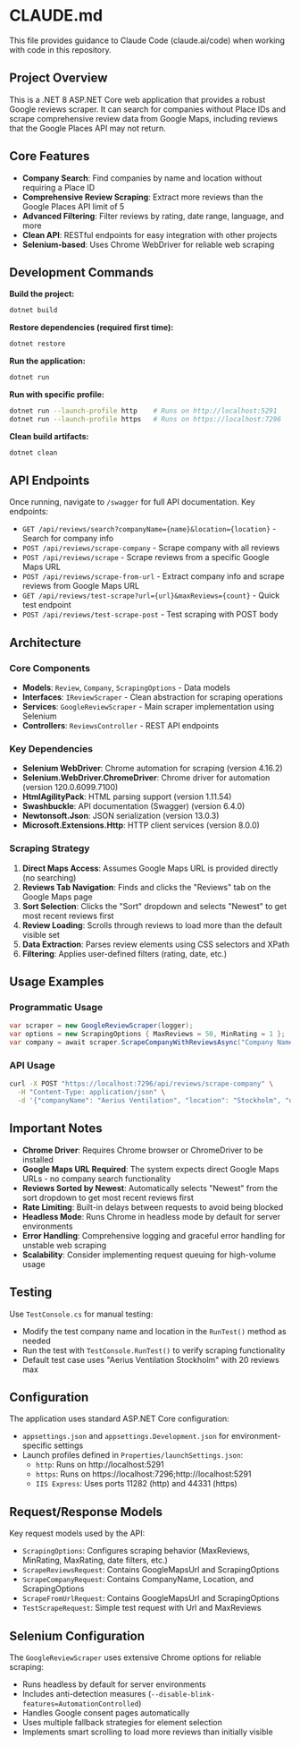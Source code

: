 # CLAUDE.md

This file provides guidance to Claude Code (claude.ai/code) when working with code in this repository.

## Project Overview

This is a .NET 8 ASP.NET Core web application that provides a robust Google reviews scraper. It can search for companies without Place IDs and scrape comprehensive review data from Google Maps, including reviews that the Google Places API may not return.

## Core Features

- **Company Search**: Find companies by name and location without requiring a Place ID
- **Comprehensive Review Scraping**: Extract more reviews than the Google Places API limit of 5
- **Advanced Filtering**: Filter reviews by rating, date range, language, and more
- **Clean API**: RESTful endpoints for easy integration with other projects
- **Selenium-based**: Uses Chrome WebDriver for reliable web scraping

## Development Commands

**Build the project:**
```bash
dotnet build
```

**Restore dependencies (required first time):**
```bash
dotnet restore
```

**Run the application:**
```bash
dotnet run
```

**Run with specific profile:**
```bash
dotnet run --launch-profile http    # Runs on http://localhost:5291
dotnet run --launch-profile https   # Runs on https://localhost:7296
```

**Clean build artifacts:**
```bash
dotnet clean
```

## API Endpoints

Once running, navigate to `/swagger` for full API documentation. Key endpoints:

- `GET /api/reviews/search?companyName={name}&location={location}` - Search for company info
- `POST /api/reviews/scrape-company` - Scrape company with all reviews
- `POST /api/reviews/scrape` - Scrape reviews from a specific Google Maps URL
- `POST /api/reviews/scrape-from-url` - Extract company info and scrape reviews from Google Maps URL
- `GET /api/reviews/test-scrape?url={url}&maxReviews={count}` - Quick test endpoint
- `POST /api/reviews/test-scrape-post` - Test scraping with POST body

## Architecture

### Core Components

- **Models**: `Review`, `Company`, `ScrapingOptions` - Data models
- **Interfaces**: `IReviewScraper` - Clean abstraction for scraping operations
- **Services**: `GoogleReviewScraper` - Main scraper implementation using Selenium
- **Controllers**: `ReviewsController` - REST API endpoints

### Key Dependencies

- **Selenium WebDriver**: Chrome automation for scraping (version 4.16.2)
- **Selenium.WebDriver.ChromeDriver**: Chrome driver for automation (version 120.0.6099.7100)
- **HtmlAgilityPack**: HTML parsing support (version 1.11.54)
- **Swashbuckle**: API documentation (Swagger) (version 6.4.0)
- **Newtonsoft.Json**: JSON serialization (version 13.0.3)
- **Microsoft.Extensions.Http**: HTTP client services (version 8.0.0)

### Scraping Strategy

1. **Direct Maps Access**: Assumes Google Maps URL is provided directly (no searching)
2. **Reviews Tab Navigation**: Finds and clicks the "Reviews" tab on the Google Maps page
3. **Sort Selection**: Clicks the "Sort" dropdown and selects "Newest" to get most recent reviews first
4. **Review Loading**: Scrolls through reviews to load more than the default visible set
5. **Data Extraction**: Parses review elements using CSS selectors and XPath
6. **Filtering**: Applies user-defined filters (rating, date, etc.)

## Usage Examples

### Programmatic Usage
```csharp
var scraper = new GoogleReviewScraper(logger);
var options = new ScrapingOptions { MaxReviews = 50, MinRating = 1 };
var company = await scraper.ScrapeCompanyWithReviewsAsync("Company Name", "Location", options);
```

### API Usage
```bash
curl -X POST "https://localhost:7296/api/reviews/scrape-company" \
  -H "Content-Type: application/json" \
  -d '{"companyName": "Aerius Ventilation", "location": "Stockholm", "options": {"maxReviews": 20}}'
```

## Important Notes

- **Chrome Driver**: Requires Chrome browser or ChromeDriver to be installed
- **Google Maps URL Required**: The system expects direct Google Maps URLs - no company search functionality
- **Reviews Sorted by Newest**: Automatically selects "Newest" from the sort dropdown to get most recent reviews first
- **Rate Limiting**: Built-in delays between requests to avoid being blocked
- **Headless Mode**: Runs Chrome in headless mode by default for server environments
- **Error Handling**: Comprehensive logging and graceful error handling for unstable web scraping
- **Scalability**: Consider implementing request queuing for high-volume usage

## Testing

Use `TestConsole.cs` for manual testing:
- Modify the test company name and location in the `RunTest()` method as needed
- Run the test with `TestConsole.RunTest()` to verify scraping functionality
- Default test case uses "Aerius Ventilation Stockholm" with 20 reviews max

## Configuration

The application uses standard ASP.NET Core configuration:
- `appsettings.json` and `appsettings.Development.json` for environment-specific settings
- Launch profiles defined in `Properties/launchSettings.json`:
  - `http`: Runs on http://localhost:5291
  - `https`: Runs on https://localhost:7296;http://localhost:5291
  - `IIS Express`: Uses ports 11282 (http) and 44331 (https)

## Request/Response Models

Key request models used by the API:
- `ScrapingOptions`: Configures scraping behavior (MaxReviews, MinRating, MaxRating, date filters, etc.)
- `ScrapeReviewsRequest`: Contains GoogleMapsUrl and ScrapingOptions
- `ScrapeCompanyRequest`: Contains CompanyName, Location, and ScrapingOptions  
- `ScrapeFromUrlRequest`: Contains GoogleMapsUrl and ScrapingOptions
- `TestScrapeRequest`: Simple test request with Url and MaxReviews

## Selenium Configuration

The `GoogleReviewScraper` uses extensive Chrome options for reliable scraping:
- Runs headless by default for server environments
- Includes anti-detection measures (`--disable-blink-features=AutomationControlled`)
- Handles Google consent pages automatically
- Uses multiple fallback strategies for element selection
- Implements smart scrolling to load more reviews than initially visible